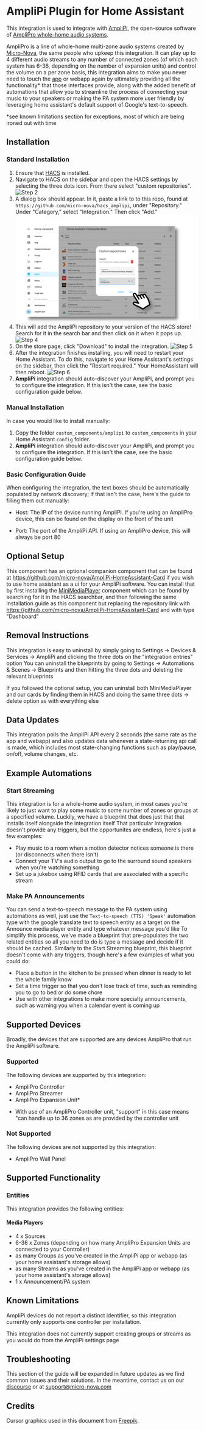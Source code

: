 # AmpliPi Plugin for Home Assistant

This integration is used to integrate with [AmpliPi](https://github.com/micro-nova/AmpliPi), the open-source software of [AmpliPro whole-home audio systems](https://www.amplipro.com/).

AmpliPro is a line of whole-home multi-zone audio systems created by [Micro-Nova](https://www.micro-nova.com/), the same people who upkeep this integration. It can play up to 4 different audio streams to any number of connected zones (of which each system has 6-36, depending on the number of expansion units) and control the volume on a per zone basis, this integration aims to make you never need to touch the [app](https://www.amplipi.com/app) or webapp again by ultimately providing all the functionality* that those interfaces provide, along with the added benefit of automations that allow you to streamline the process of connecting your music to your speakers or making the PA system more user friendly by leveraging home assistant's default support of Google's text-to-speech.


*see known limitations section for exceptions, most of which are being ironed out with time

## Installation

### Standard Installation

1. Ensure that [HACS](https://hacs.xyz) is installed.
1. Navigate to HACS on the sidebar and open the HACS settings by selecting the three dots icon. From there select "custom repositories".
![Step 2](doc_img/customrepo.png)
1. A dialog box should appear. In it, paste a link to to this repo, found at `https://github.com/micro-nova/hacs_amplipi`, under "Repository." Under "Category," select "Integration." Then click "Add."
![Step 3](doc_img/add.png)
1. This will add the AmpliPi repository to your version of the HACS store! Search for it in the search bar and then click on it when it pops up.
![Step 4](doc_img/store.png)
1. On the store page, click "Download" to install the integration.
![Step 5](doc_img/download.png)
1. After the integration finishes installing, you will need to restart your Home Assistant. To do this, navigate to your Home Assistant's settings on the sidebar, then click the "Restart required." Your HomeAssistant will then reboot.
![Step 6](doc_img/restart.png)
1. **AmpliPi** integration should auto-discover your AmpliPi, and prompt you to configure the integration. If this isn't the case, see the basic configuration guide below.


### Manual Installation

In case you would like to install manually:

1. Copy the folder `custom_components/amplipi` to `custom_components` in your Home Assistant `config` folder.
2. **AmpliPi** integration should auto-discover your AmpliPi, and prompt you to configure the integration. If this isn't the case, see the basic configuration guide below.

### Basic Configuration Guide

When configuring the integration, the text boxes should be automatically populated by network discovery; if that isn't the case, here's the guide to filling them out manually:

- Host: The IP of the device running AmpliPi. If you're using an AmpliPro device, this can be found on the display on the front of the unit

- Port: The port of the AmpliPi API. If using an AmpliPro device, this will always be port 80

## Optional Setup

This component has an optional companion component that can be found at https://github.com/micro-nova/AmpliPi-HomeAssistant-Card if you wish to use home assistant as a ui for your AmpliPi software. You can install that by first installing the [MiniMediaPlayer](https://github.com/kalkih/mini-media-player) component which can be found by searching for it in the HACS searchbar, and then following the same installation guide as this component but replacing the repository link with https://github.com/micro-nova/AmpliPi-HomeAssistant-Card and with type "Dashboard"

## Removal Instructions

This integration is easy to uninstall by simply going to Settings -> Devices & Services -> AmpliPi and clicking the three dots on the "integration entries" option
You can uninstall the blueprints by going to Settings -> Automations & Scenes -> Blueprints and then hitting the three dots and deleting the relevant blueprints

If you followed the optional setup, you can uninstall both MiniMediaPlayer and our cards by finding them in HACS and doing the same three dots -> delete option as with everything else

## Data Updates

This integration polls the AmpliPi API every 2 seconds (the same rate as the app and webapp) and also updates data whenever a state-returning api call is made, which includes most state-changing functions such as play/pause, on/off, volume changes, etc.

## Example Automations

### Start Streaming
This integration is for a whole-home audio system, in most cases you're likely to just want to play some music to some number of zones or groups at a specified volume. Luckily, we have a blueprint that does just that that installs itself alongside the integration itself
That particular integration doesn't provide any triggers, but the opportunites are endless, here's just a few examples: 
- Play music to a room when a motion detector notices someone is there (or disconnects when there isn't)
- Connect your TV's audio output to go to the surround sound speakers when you're watching something
- Set up a jukebox using RFID cards that are associated with a specific stream

### Make PA Announcements
You can send a text-to-speech message to the PA system using automations as well, just use the `Text-to-speech (TTS) 'Speak'` automation type with the google translate text to speech entity as a target on the Announce media player entity and type whatever message you'd like
To simplify this process, we've made a blueprint that pre-populates the two related entities so all you need to do is type a message and decide if it should be cached. Similarly to the Start Streaming blueprint, this blueprint doesn't come with any triggers, though here's a few examples of what you could do:
- Place a button in the kitchen to be pressed when dinner is ready to let the whole family know
- Set a time trigger so that you don't lose track of time, such as reminding you to go to bed or do some chore
- Use with other integrations to make more specialty announcements, such as warning you when a calendar event is coming up

## Supported Devices

Broadly, the devices that are supported are any devices AmpliPro that run the AmpliPi software.

### Supported
The following devices are supported by this integration:
- AmpliPro Controller
- AmpliPro Streamer
- AmpliPro Expansion Unit*

* With use of an AmpliPro Controller unit, "support" in this case means "can handle up to 36 zones as are provided by the controller unit

### Not Supported
The following devices are not supported by this integration:
- AmpliPro Wall Panel

## Supported Functionality

### Entities

This integration provides the following entities:

#### Media Players
- 4 x Sources
- 6-36 x Zones (depending on how many AmpliPro Expansion Units are connected to your Controller)
- as many Groups as you've created in the AmpliPi app or webapp (as your home assistant's storage allows)
- as many Streams as you've created in the AmpliPi app or webapp (as your home assistant's storage allows)
- 1 x Announcement/PA system

## Known Limitations

AmpliPi devices do not report a distinct identifier, so this integration currently only supports one controller per installation.

This integration does not currently support creating groups or streams as you would do from the AmpliPi settings page

## Troubleshooting
This section of the guide will be expanded in future updates as we find common issues and their solutions. In the meantime, contact us on our [discourse](https://amplipi.discourse.group/c/home-automation-integration) or at [support@micro-nova.com](mailto:support@micro-nova.com)

## Credits

Cursor graphics used in this document from [Freepik](https://www.freepik.com/).